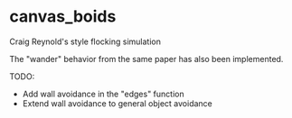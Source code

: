 # canvas_boids
Craig Reynold's style flocking simulation

The "wander" behavior from the same paper has also been implemented.

TODO:
- Add wall avoidance in the "edges" function
- Extend wall avoidance to general object avoidance

